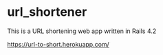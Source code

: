 # url_shortener

This is a URL shortening web app written in Rails 4.2

<https://url-to-short.herokuapp.com/>
